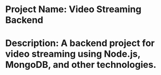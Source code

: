 
# Project Name: Video Streaming Backend
# Description: A backend project for video streaming using Node.js, MongoDB, and other technologies.